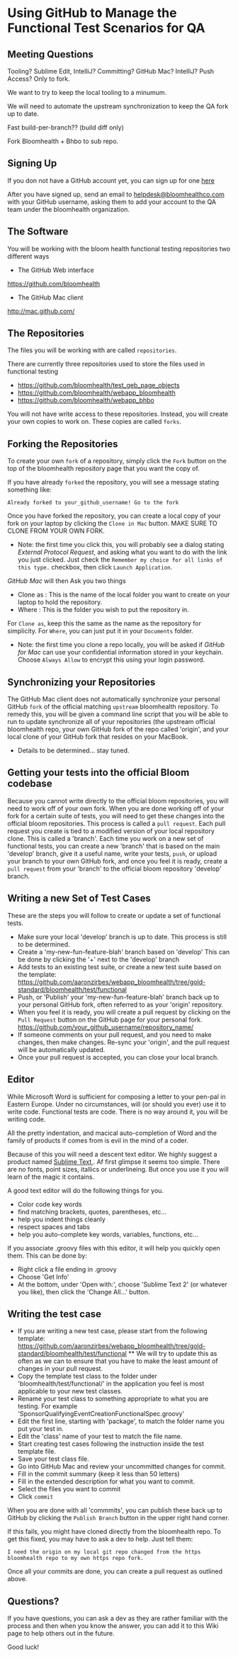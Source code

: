 Using GitHub to Manage the Functional Test Scenarios for QA
===========================================================

Meeting Questions
-----------------

Tooling?  Sublime Edit, IntelliJ?
Committing? GitHub Mac?  IntelliJ?
Push Access? Only to fork. 

We want to try to keep the local tooling to a minumum.

We will need to automate the upstream synchronization to keep the QA fork up to date.

Fast build-per-branch?? (build diff only)

Fork Bloomhealth + Bhbo to sub repo.

Signing Up
----------

If you don not have a GitHub account yet, you can sign up for one 
[here](https://github.com/signup/free)

After you have signed up, send an email to helpdesk@bloomhealthco.com with your 
GitHub username, asking them to add your account to the QA team under the 
bloomhealth organization.

The Software
------------

You will be working with the bloom health functional testing repositories two different ways

* The GitHub Web interface

https://github.com/bloomhealth

* The GitHub Mac client

http://mac.github.com/

The Repositories
----------------

The files you will be working with are called `repositories`.  

There are currently three repositories used to store the files used in 
functional testing

* https://github.com/bloomhealth/test_geb_page_objects
* https://github.com/bloomhealth/webapp_bloomhealth
* https://github.com/bloomhealth/webapp_bhbo

You will not have write access to these repositories.  Instead, you will create your 
own copies to work on.  These copies are called `forks`.

Forking the Repositories
------------------------

To create your own `fork` of a repository, simply click the `Fork` button on the 
top of the bloomhealth repository page that you want the copy of.

If you have already `forked` the repository, you will see a message stating something like:

    Already forked to your_github_username! Go to the fork

Once you have forked the repository, you can create a local copy of your fork on 
your laptop by clicking the `Clone in Mac` button.  MAKE SURE TO CLONE FROM YOUR OWN FORK.

* Note: the first time you click this, you will probably see a dialog stating *External Protocol Request*, and asking what you want to do with the link you just clicked.  Just check the `Remember my choice for all links of this type.` checkbox, then click `Launch Application`.

*GitHub Mac* will then Ask you two things

* Clone as : This is the name of the local folder you want to create on your laptop to hold the repository.
* Where : This is the folder you wish to put the repository in.

For `Clone as`, keep this the same as the name as the repository for simplicity.
For `Where`, you can just put it in your `Documents` folder.

* Note: the first time you clone a repo locally, you will be asked if *GitHub 
for Mac* can use your confidential information stored in your keychain.  
Choose `Always Allow` to encrypt this using your login password.

Synchronizing your Repositories
-------------------------------

The GitHub Mac client does not automatically synchronize your personal GitHub 
`fork` of the official matching `upstream` bloomhealth repository.  To remedy
this, you will be given a command line script that you will be able to run to
update synchronize all of your repositories (the upstream official bloomhealth 
repo, your own GitHub fork of the repo called 'origin', and your local clone
of your GitHub fork that resides on your MacBook.

 * Details to be determined... stay tuned.

Getting your tests into the official Bloom codebase
---------------------------------------------------

Because you cannot write directly to the official bloom repositories, you will
need to work off of your own fork.  When you are done working off of your fork
for a certain suite of tests, you will need to get these changes into the 
official bloom repositories.  This process is called a `pull request`.  Each
pull request you create is tied to a modified version of your local 
repository clone.  This is called a 'branch'.  Each time you work on a new
set of functional tests, you can create a new 'branch' that is based on the 
main 'develop' branch, give it a useful name, write your tests, `push`, or 
upload your branch to your own GitHub fork, and once you feel it is ready,
create a `pull request` from your 'branch' to the official bloom repository
'develop' branch.

Writing a new Set of Test Cases
-------------------------------

These are the steps you will follow to create or update a set of functional
tests.

* Make sure your local 'develop' branch is up to date.
  This process is still to be determined.
* Create a 'my-new-fun-feature-blah' branch based on 'develop'
  This can be done by clicking the '+' next to the 'develop' branch
* Add tests to an existing test suite, or create a new test suite based on 
  the template:
  https://github.com/aaronzirbes/webapp_bloomhealth/tree/gold-standard/bloomhealth/test/functional
* Push, or 'Publish' your 'my-new-fun-feature-blah' branch back up to your personal 
  GitHub fork, often referred to as your 'origin' repository.
* When you feel it is ready, you will create a pull request by clicking
  on the `Pull Request` button on the GitHub page for your personal fork.
  https://github.com/your_github_username/repository_name/
* If someone comments on your pull request, and you need to make changes,
  then make changes.  Re-sync your 'origin', and the pull request
  will be automatically updated.
* Once your pull request is accepted, you can close your local branch.

Editor
------

While Microsoft Word is sufficient for composing a letter to your pen-pal
in Eastern Europe.  Under no circumstances, will (or should you ever) use
it to write code.  Functional tests are code.  There is no way around it,
you will be writing code.

All the pretty indentation, and macical auto-completion of Word and the 
family of products if comes from is evil in the mind of a coder.

Because of this you will need a descent text editor.  We highly suggest a 
product named [ Sublime Text ](http://www.sublimetext.com/).  Af first 
glimpse it seems too simple.  There are no fonts, point sizes, itallics
or underlineing.  But once you use it you will learn of the magic it contains.

A good text editor will do the following things for you.

* Color code key words
* find matching brackets, quotes, parentheses, etc...
* help you indent things cleanly
* respect spaces and tabs
* help you auto-complete key words, variables, functions, etc...

If you associate .groovy files with this editor, it will help you quickly open them.  This can be done by:
* Right click a file ending in .groovy
* Choose 'Get Info'
* At the bottom, under 'Open with:', choose 'Sublime Text 2' (or whatever you like), then click the 'Change All...' button.


Writing the test case
---------------------

* If you are writing a new test case, please start from the following template:
  https://github.com/aaronzirbes/webapp_bloomhealth/tree/gold-standard/bloomhealth/test/functional
** We will try to update this as often as we can to ensure that you have to make the least amount of changes in your pull request.
* Copy the template test class to the folder under 'bloomhealth/test/functional/' 
  in the application you feel is most applicable to your new test classes.
* Rename your test class to something appropriate to what you are testing.  For example
  'SponsorQualifyingEventCreationFunctionalSpec.groovy'
* Edit the first line, starting with 'package', to match the folder name you put your test in.
* Edit the 'class' name of your test to match the file name.
* Start creating test cases following the instruction inside the test template file.
* Save your test class file.
* Go into GitHub Mac and review your uncommitted changes for commit.
* Fill in the commit summary (keep it less than 50 letters)
* Fill in the extended description for what you want to commit.
* Select the files you want to commit
* Click `commit`

When you are done with all 'commmits', you can publish these back up to GitHub by clicking the `Publish Branch` button in the upper right hand corner.

If this fails, you might have cloned directly from the bloomhealth repo.  To get this fixed, you may have to ask a dev to help.
Just tell them:

    I need the origin on my local git repo changed from the https bloomhealth repo to my own https repo fork.

Once all your commits are done, you can create a pull request as outlined above.

Questions?
----------

If you have questions, you can ask a dev as they are rather familiar with the process and then when you 
know the answer, you can add it to this Wiki page to help others out in the future.

Good luck!

